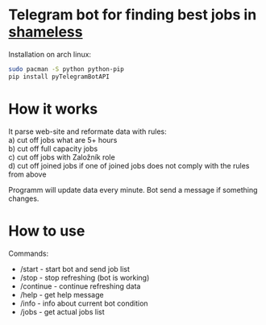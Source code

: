 # Telegram bot for finding best jobs in [shameless](shameless.sinch.cz)

Installation on arch linux:
```bash
sudo pacman -S python python-pip
pip install pyTelegramBotAPI
```

# How it works
It parse web-site and reformate data with rules: \
a) cut off jobs what are 5+ hours \
b) cut off full capacity jobs \
c) cut off jobs with Založník role \
d) cut off joined jobs if one of joined jobs does not comply with the rules from above

Programm will update data every minute. Bot send a message if something changes.

# How to use
Commands:
* /start - start bot and send job list 
* /stop - stop refreshing (bot is working)
* /continue - continue refreshing data
* /help - get help message 
* /info - info about current bot condition
* /jobs - get actual jobs list
